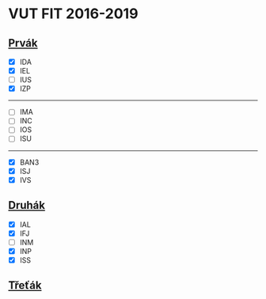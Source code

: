 # VUT FIT 2016-2019

## [Prvák](./1PRVAK/ "Prvák")

- [x] IDA
- [x] IEL
- [ ] IUS
- [x] IZP

---

- [ ] IMA
- [ ] INC
- [ ] IOS
- [ ] ISU

---

- [x] BAN3
- [x] ISJ
- [x] IVS

## [Druhák](./2DRUHAK/ "Druhák")

- [x] IAL
- [x] IFJ
- [ ] INM
- [x] INP
- [x] ISS

## [Třeťák](./3TRETAK/ "Třeťák")
